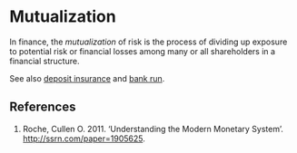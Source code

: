 # Mutualization
In finance, the *mutualization* of risk is the process of dividing up exposure to potential risk or financial losses among many or all shareholders in a financial structure.

See also [deposit insurance](deposit-insurance.md) and [bank run](bank-run.md).

## References
1. Roche, Cullen O. 2011. ‘Understanding the Modern Monetary System’. http://ssrn.com/paper=1905625.
